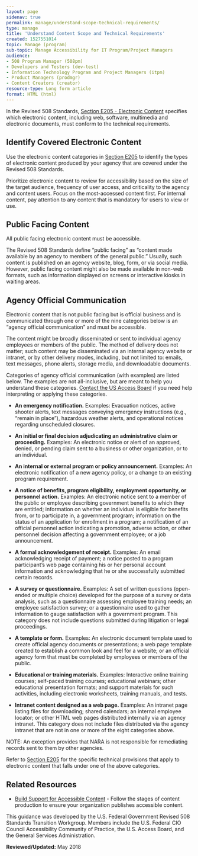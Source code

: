 ```yaml
---
layout: page
sidenav: true
permalink: manage/understand-scope-technical-requirements/
type: manage
title: 'Understand Content Scope and Technical Requirements'
created: 1527551014
topic: Manage (program)
sub-topic: Manage Accessibility for IT Program/Project Managers
audience:
- 508 Program Manager (508pm)
- Developers and Testers (dev-test)
- Information Technology Program and Project Managers (itpm)
- Product Managers (prodmgr)
- Content Creators (creator)
resource-type: Long form article
format: HTML (html)
---
```


In the Revised 508 Standards, [Section E205 - Electronic Content][1] specifies which electronic content, including web, software, multimedia and electronic documents, must conform to the technical requirements.

## Identify Covered Electronic Content

Use the electronic content categories in [Section E205][1] to identify the types of electronic content produced by your agency that are covered under the Revised 508 Standards.

Prioritize electronic content to review for accessibility based on the size of the target audience, frequency of user access, and criticality to the agency and content users. Focus on the most-accessed content first. For internal content, pay attention to any content that is mandatory for users to view or use.

## Public Facing Content

All public facing electronic content must be accessible.

The Revised 508 Standards define “public facing” as “content made available by an agency to members of the general public.” Usually, such content is published on an agency website, blog, form, or via social media. However, public facing content might also be made available in non-web formats, such as information displayed on screens or interactive kiosks in waiting areas.

## Agency Official Communication

Electronic content that is not public facing but is official business and is communicated through one or more of the nine categories below is an “agency official communication” and must be accessible.

The content might be broadly disseminated or sent to individual agency employees or members of the public. The method of delivery does not matter; such content may be disseminated via an internal agency website or intranet, or by other delivery modes, including, but not limited to: emails, text messages, phone alerts, storage media, and downloadable documents.

Categories of agency official communication (with examples) are listed below. The examples are not all-inclusive, but are meant to help you understand these categories.  [Contact the US Access Board][2] if you need help interpreting or applying these categories.

  * **An emergency notification.** Examples: Evacuation notices, active shooter alerts, text messages conveying emergency instructions (e.g., “remain in place”), hazardous weather alerts, and operational notices regarding unscheduled closures.

  * **An initial or final decision adjudicating an administrative claim or proceeding.** Examples: An electronic notice or alert of an approved, denied, or pending claim sent to a business or other organization, or to an individual.

  * **An internal or external program or policy announcement.** Examples: An electronic notification of a new agency policy, or a change to an existing program requirement.

  * **A notice of benefits, program eligibility, employment opportunity, or personnel action.** Examples: An electronic notice sent to a member of the public or employee describing government benefits to which they are entitled; information on whether an individual is eligible for benefits from, or to participate in, a government program; information on the status of an application for enrollment in a program; a notification of an official personnel action indicating a promotion, adverse action, or other personnel decision affecting a government employee; or a job announcement.

  * **A formal acknowledgement of receipt.** Examples: An email acknowledging receipt of payment; a notice posted to a program participant’s web page containing his or her personal account information and acknowledging that he or she successfully submitted certain records.

  * **A survey or questionnaire.** Examples: A set of written questions (open-ended or multiple choice) developed for the purpose of a survey or data analysis, such as a questionnaire assessing employee training needs; an employee satisfaction survey; or a questionnaire used to gather information to gauge satisfaction with a government program. This category does not include questions submitted during litigation or legal proceedings.

  * **A template or form.** Examples: An electronic document template used to create official agency documents or presentations; a web page template created to establish a common look and feel for a website; or an official agency form that must be completed by employees or members of the public.

  * **Educational or training materials.** Examples: Interactive online training courses; self-paced training courses; educational webinars; other educational presentation formats; and support materials for such activities, including electronic worksheets, training manuals, and tests.

  * **Intranet content designed as a web page.** Examples: An intranet page listing files for downloading; shared calendars; an internal employee locator; or other HTML web pages distributed internally via an agency intranet. This category does not include files distributed via the agency intranet that are not in one or more of the eight categories above.

NOTE: An exception provides that NARA is not responsible for remediating records sent to them by other agencies.

Refer to  [Section E205][1] for the specific technical provisions that apply to electronic content that falls under one of the above categories.

## Related Resources

  *  [Build Support for Accessible Content][3] - Follow the stages of content production to ensure your organization publishes accessible content.

This guidance was developed by the U.S. Federal Government Revised 508 Standards Transition Workgroup. Members include the U.S. Federal CIO Council Accessibility Community of Practice, the U.S. Access Board, and the General Services Administration.

  


**Reviewed/Updated:** May 2018

 [1]: https://www.access-board.gov/ict/#E205-content
 [2]: https://www.access-board.gov/contact/
 [3]: {{site.baseurl}}/manage/support-accessible-content
